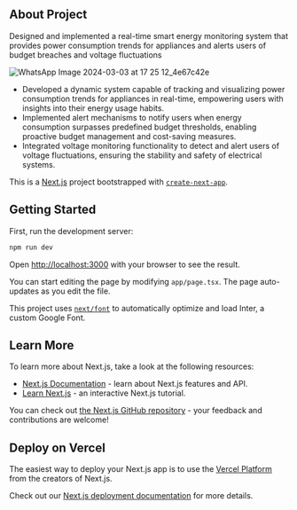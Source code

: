 ## About Project
Designed and implemented a real-time smart energy monitoring system that provides power consumption trends for appliances and alerts users of budget breaches and voltage fluctuations

![WhatsApp Image 2024-03-03 at 17 25 12_4e67c42e](https://github.com/vanshikash/Smart-Energy-Dashboard/assets/78431790/07e12a9b-96f7-445d-8619-7f975d8f8cd3)


- Developed a dynamic system capable of tracking and visualizing power consumption trends for appliances in real-time, empowering users with insights into their energy usage habits.
- Implemented alert mechanisms to notify users when energy consumption surpasses predefined budget thresholds, enabling proactive budget management and cost-saving measures.
- Integrated voltage monitoring functionality to detect and alert users of voltage fluctuations, ensuring the stability and safety of electrical systems.

This is a [Next.js](https://nextjs.org/) project bootstrapped with [`create-next-app`](https://github.com/vercel/next.js/tree/canary/packages/create-next-app).

## Getting Started

First, run the development server:

```bash
npm run dev
```

Open [http://localhost:3000](http://localhost:3000) with your browser to see the result.

You can start editing the page by modifying `app/page.tsx`. The page auto-updates as you edit the file.

This project uses [`next/font`](https://nextjs.org/docs/basic-features/font-optimization) to automatically optimize and load Inter, a custom Google Font.

## Learn More

To learn more about Next.js, take a look at the following resources:

- [Next.js Documentation](https://nextjs.org/docs) - learn about Next.js features and API.
- [Learn Next.js](https://nextjs.org/learn) - an interactive Next.js tutorial.

You can check out [the Next.js GitHub repository](https://github.com/vercel/next.js/) - your feedback and contributions are welcome!

## Deploy on Vercel

The easiest way to deploy your Next.js app is to use the [Vercel Platform](https://vercel.com/new?utm_medium=default-template&filter=next.js&utm_source=create-next-app&utm_campaign=create-next-app-readme) from the creators of Next.js.

Check out our [Next.js deployment documentation](https://nextjs.org/docs/deployment) for more details.
